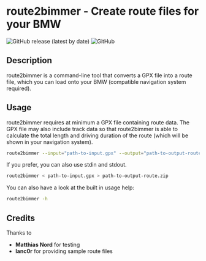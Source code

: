 # route2bimmer - Create route files for your BMW
![GitHub release (latest by date)](https://img.shields.io/github/v/release/organized92/route2bimmer) ![GitHub](https://img.shields.io/github/license/organized92/route2bimmer)

## Description
route2bimmer is a command-line tool that converts a GPX file into a route file, which you can load onto your BMW (compatible navigation system required).

## Usage
route2bimmer requires at minimum a GPX file containing route data. The GPX file may also include track data so that route2bimmer is able to calculate the total length and driving duration of the route (which will be shown in your navigation system).
``` bash
route2bimmer --input="path-to-input.gpx" --output="path-to-output-route.zip"
```

If you prefer, you can also use stdin and stdout.
``` bash
route2bimmer < path-to-input.gpx > path-to-output-route.zip
```

You can also have a look at the built in usage help:
``` bash
route2bimmer -h
```

## Credits
Thanks to
* __Matthias Nord__ for testing
* __lanc0r__ for providing sample route files
